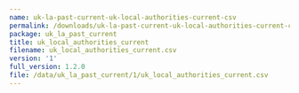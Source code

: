 ```yaml
---
name: uk-la-past-current-uk-local-authorities-current-csv
permalink: /downloads/uk-la-past-current-uk-local-authorities-current-csv/1
package: uk_la_past_current
title: uk_local_authorities_current
filename: uk_local_authorities_current.csv
version: '1'
full_version: 1.2.0
file: /data/uk_la_past_current/1/uk_local_authorities_current.csv
---
```

